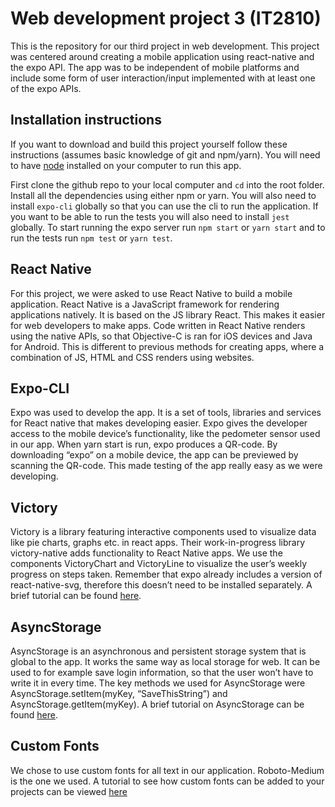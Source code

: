 # Web development project 3 (IT2810)
This is the repository for our third project in web development. This project was centered around creating a mobile application using
react-native and the expo API. The app was to be independent of mobile platforms and include some form of user interaction/input
implemented with at least one of the expo APIs.

## Installation instructions
If you want to download and build this project yourself follow these instructions (assumes basic knowledge of git and npm/yarn).
You will need to have [node](https://nodejs.org/en/download/) installed on your computer to run this app.

First clone the github repo to your local computer and `cd` into the root folder. Install all the dependencies using either npm or yarn.
You will also need to install `expo-cli` globally so that you can use the cli to run the application. If you want to be able to run the
tests you will also need to install `jest` globally. To start running the expo server run `npm start` or `yarn start` and to run the tests
run `npm test` or `yarn test`.

## React Native
For this project, we were asked to use React Native to build a mobile application. React Native is a JavaScript framework for rendering applications natively. It is based on the JS library React. This makes it easier for web developers to make apps. Code written in React Native renders using the native APIs, so that Objective-C is ran for iOS devices and Java for Android. This is different to previous methods for creating apps, where a combination of JS, HTML and CSS renders using websites.

## Expo-CLI
Expo was used to develop the app. It is a set of tools, libraries and services for React native that makes developing easier. Expo gives the developer access to the mobile device’s functionality, like the pedometer sensor used in our app. When yarn start is run, expo produces a QR-code. By downloading “expo” on a mobile device, the app can be previewed by scanning the QR-code. This made testing of the app really easy as we were developing.


## Victory
Victory is a library featuring interactive components used to visualize data like pie charts, graphs etc. in react apps. Their work-in-progress library victory-native adds functionality to React Native apps. We use the components VictoryChart and VictoryLine to visualize the user’s weekly progress on steps taken. Remember that expo already includes a version of react-native-svg, therefore this doesn’t need to be installed separately. A brief tutorial can be found [here](https://github.com/IT2810/it2810-webutvikling-h18-prosjekt-3-38/edit/issue/34/readme/tutorials/victoryTutorial.md/).

## AsyncStorage
AsyncStorage is an asynchronous and persistent storage system that is global to the app. It works the same way as local storage for web. It can be used to for example save login information, so that the user won’t have to write it in every time.
The key methods we used for AsyncStorage were AsyncStorage.setItem(myKey, “SaveThisString”) and AsyncStorage.getItem(myKey). A brief tutorial on AsyncStorage can be found [here](https://github.com/IT2810/it2810-webutvikling-h18-prosjekt-3-38/edit/issue/34/readme/tutorials/asyncstorageTutorial.md/).

## Custom Fonts
We chose to use custom fonts for all text in our application. Roboto-Medium is the one we used. A tutorial to see how custom fonts can be added to your projects can be viewed [here](https://github.com/IT2810/it2810-webutvikling-h18-prosjekt-3-38/blob/issue/34/readme/tutorials/CustomFonts.md)
